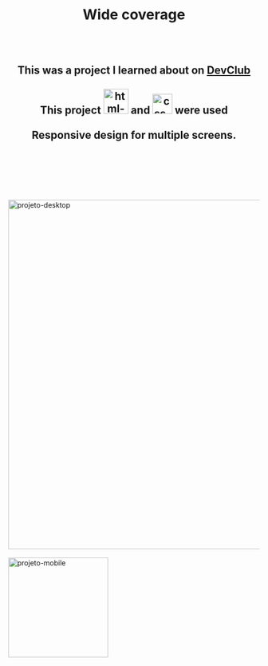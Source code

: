 <h1 align="center">
  Wide coverage</h1>
<br>
<br>
<h2 align="center"> This was a project I learned about on <a href="https://rodolfomori.com.br/devclub">DevClub</a>
<br>
<br>
This project <img src="https://img.shields.io/badge/HTML-239120?style=for-the-badge&logo=html5&logoColor=white" alt="html-logo" width="50px"/> 
  and 
  <img src="https://img.shields.io/badge/CSS-239120?&style=for-the-badge&logo=css3&logoColor=white" alt ="css-logo" width="40px" /> were used
<br>
<br>
Responsive design for multiple screens.</h2>
<br>
<br>

<p float="left">
<br>
<br>
<br>

 <img src="https://github.com/lbastoss/Projeto-figma-Widecoverage-/blob/main/img/desktop.png" alt="projeto-desktop" width="700px"/>
<br>
<br>
<img src="https://github.com/lbastoss/Projeto-figma-Widecoverage-/blob/main/img/mobile.png" alt="projeto-mobile" width="200px"/> 
